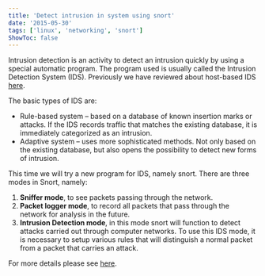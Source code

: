```yaml
---
title: 'Detect intrusion in system using snort'
date: '2015-05-30'
tags: ['linux', 'networking', 'snort']
ShowToc: false
---
```


Intrusion detection is an activity to detect an intrusion quickly by using a special automatic program. The program used is usually called the Intrusion Detection System (IDS). Previously we have reviewed about host-based IDS [here](/blog/configure-tripwire-as-host-based-ids/).

The basic types of IDS are:

* Rule-based system – based on a database of known insertion marks or attacks. If the IDS records traffic that matches the existing database, it is immediately categorized as an intrusion.
* Adaptive system – uses more sophisticated methods. Not only based on the existing database, but also opens the possibility to detect new forms of intrusion.

This time we will try a new program for IDS, namely snort. There are three modes in Snort, namely:

1. **Sniffer mode**, to see packets passing through the network.
2. **Packet logger mode**, to record all packets that pass through the network for analysis in the future.
3. **Intrusion Detection mode**, in this mode snort will function to detect attacks carried out through computer networks. To use this IDS mode, it is necessary to setup various rules that will distinguish a normal packet from a packet that carries an attack.

For more details please see [here](https://onedrive.live.com/redir?resid=48dcd38b3e3b9734!728&authkey=!AD3pr3CkPaVA4so&ithint=file%2cpdf).
